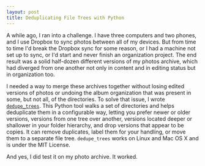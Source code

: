 ```yaml
---
layout: post
title: Deduplicating File Trees with Python 
---
```


A while ago, I ran into a challenge. I have three computers and two phones, and I use Dropbox to sync photos between all of my devices. But from time to time I'd break the Dropbox sync for some reason, or I had a machine not set up to sync, or I'd start and never finish an organization project. The end result was a solid half-dozen different versions of my photos archive, which had diverged from one another not only in content and in editing status but in organization too. 

I needed a way to merge these archives together without losing edited versions of photos or undoing the album organization that was present in some, but not all, of the directories. To solve that issue, I wrote [`dedupe_trees`](https://github.com/davidmreed/dedupe_trees.py). This Python tool walks a set of directories and helps deduplicate them in a configurable way, letting you prefer newer or older versions, versions from one tree over another, versions located deeper or shallower in your folder hierarchy, and drop versions that appear to be copies. It can remove duplicates, label them for your handling, or move them to a separate file tree. `dedupe_trees` works on Linux and Mac OS X and is under the MIT License.

And yes, I did test it on my photo archive. It worked.